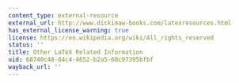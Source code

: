 ```yaml
---
content_type: external-resource
external_url: http://www.dickimaw-books.com/latexresources.html
has_external_license_warning: true
license: https://en.wikipedia.org/wiki/All_rights_reserved
status: ''
title: Other LaTeX Related Information
uid: 68740c48-84c4-4652-b2a5-60c97395bfbf
wayback_url: ''
---
```

